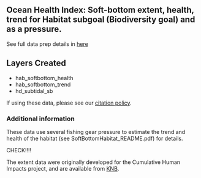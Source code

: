 ## Ocean Health Index: Soft-bottom extent, health, trend for Habitat subgoal (Biodiversity goal) and as a pressure.

See full data prep details in [here](https://ohi-science.org/ohiprep_v2020/globalprep/hab_prs_hd_subtidal_soft_bottom/v2020/hab_prs_soft_bottom_data_prep.html)

## Layers Created
* hab_softbottom_health
* hab_softbottom_trend
* hd_subtidal_sb


If using these data, please see our [citation policy](http://ohi-science.org/citation-policy/).


### Additional information
These data use several fishing gear pressure to estimate the trend and health of the habitat (see SoftBottomHabitat_README.pdf) for details.

CHECK!!!!

The extent data were originally developed for the Cumulative Human Impacts project, and are available from [KNB](https://knb.ecoinformatics.org/#view/doi:10.5063/F19Z92TW).
